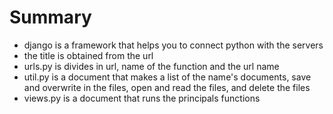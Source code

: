 # Summary

* django is a framework that helps you to connect python with the servers
* the title is obtained from the url
* urls.py is divides in url, name of the function and the url name
* util.py is a document that makes a list of the name's documents, save and overwrite in the files, open and read the files, and delete the files
* views.py is a document that runs the principals functions

    
    